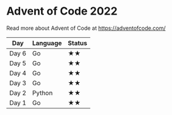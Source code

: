# Advent of Code 2022
Read more about Advent of Code at https://adventofcode.com/

| Day | Language | Status |
| --- | -------- | ------ |
| Day 6 | Go | ★★ |
| Day 5 | Go | ★★ |
| Day 4 | Go | ★★ |
| Day 3 | Go | ★★ |
| Day 2 | Python | ★★ |
| Day 1 | Go | ★★ |
